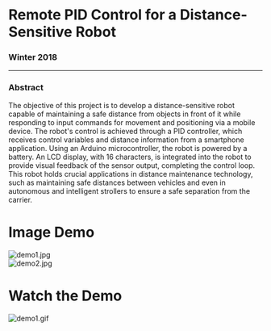 <h1>Remote PID Control for a Distance-Sensitive Robot</h1> 

### Winter 2018

---
### Abstract
<p>The objective of this project is to develop a distance-sensitive robot capable of maintaining a safe distance from objects in front of it while responding to input commands for movement and positioning via a mobile device. The robot's control is achieved through a PID controller, which
receives control variables and distance information from a smartphone application. Using an Arduino microcontroller, the robot is powered by a battery. An LCD display, with 16 characters, is integrated into the robot to provide visual feedback of the sensor output, completing the control loop. This robot holds crucial applications in distance maintenance technology, such as maintaining safe distances between vehicles and even in autonomous and intelligent strollers to ensure a safe separation from the carrier.</p>

# Image Demo
<img alt="demo1.jpg" src="https://github.com/mo-kasiri/Bachelor_Final_Project/blob/main/demo1.jpg?raw=true" data-hpc="true" class="Box-sc-g0xbh4-0 kzRgrI">

<br>

<img alt="demo2.jpg" src="https://github.com/mo-kasiri/Bachelor_Final_Project/blob/main/demo2.jpg?raw=true" data-hpc="true" class="Box-sc-g0xbh4-0 kzRgrI">


# Watch the Demo
<img alt="demo1.gif" src="https://github.com/mo-kasiri/Bachelor_Final_Project/blob/main/demo1.gif?raw=true" data-hpc="true" class="Box-sc-g0xbh4-0 kzRgrI">